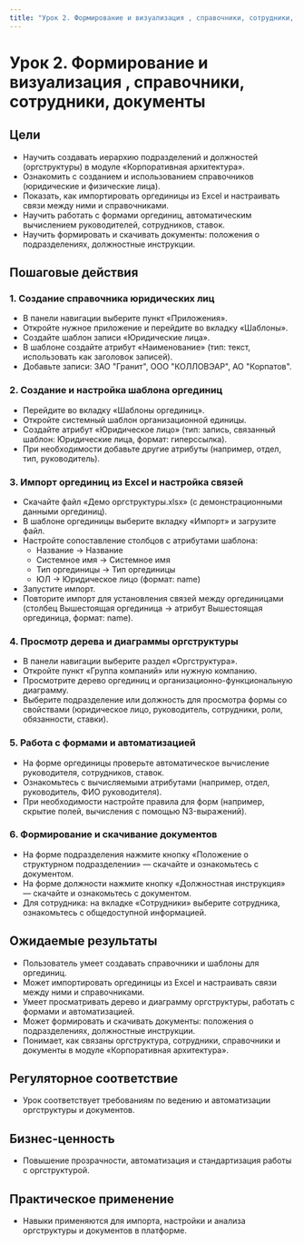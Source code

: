 ```yaml
---
title: "Урок 2. Формирование и визуализация , справочники, сотрудники, документы"
---
```


# Урок 2. Формирование и визуализация , справочники, сотрудники, документы

## Цели
- Научить создавать иерархию подразделений и должностей (оргструктуры) в модуле «Корпоративная архитектура».
- Ознакомить с созданием и использованием справочников (юридические и физические лица).
- Показать, как импортировать оргединицы из Excel и настраивать связи между ними и справочниками.
- Научить работать с формами оргединиц, автоматическим вычислением руководителей, сотрудников, ставок.
- Научить формировать и скачивать документы: положения о подразделениях, должностные инструкции.

## Пошаговые действия

### 1. Создание справочника юридических лиц
- В панели навигации выберите пункт «Приложения».
- Откройте нужное приложение и перейдите во вкладку «Шаблоны».
- Создайте шаблон записи «Юридические лица».
- В шаблоне создайте атрибут «Наименование» (тип: текст, использовать как заголовок записей).
- Добавьте записи: ЗАО "Гранит", ООО "КОЛЛОВЭАР", АО "Корпатов".

### 2. Создание и настройка шаблона оргединиц
- Перейдите во вкладку «Шаблоны оргединиц».
- Откройте системный шаблон организационной единицы.
- Создайте атрибут «Юридическое лицо» (тип: запись, связанный шаблон: Юридические лица, формат: гиперссылка).
- При необходимости добавьте другие атрибуты (например, отдел, тип, руководитель).

### 3. Импорт оргединиц из Excel и настройка связей
- Скачайте файл «Демо оргструктуры.xlsx» (с демонстрационными данными оргединиц).
- В шаблоне оргединицы выберите вкладку «Импорт» и загрузите файл.
- Настройте сопоставление столбцов с атрибутами шаблона:
    - Название → Название
    - Системное имя → Системное имя
    - Тип оргединицы → Тип оргединицы
    - ЮЛ → Юридическое лицо (формат: name)
- Запустите импорт.
- Повторите импорт для установления связей между оргединицами (столбец Вышестоящая оргединица → атрибут Вышестоящая оргединица, формат: name).

### 4. Просмотр дерева и диаграммы оргструктуры
- В панели навигации выберите раздел «Оргструктура».
- Откройте пункт «Группа компаний» или нужную компанию.
- Просмотрите дерево оргединиц и организационно-функциональную диаграмму.
- Выберите подразделение или должность для просмотра формы со свойствами (юридическое лицо, руководитель, сотрудники, роли, обязанности, ставки).

### 5. Работа с формами и автоматизацией
- На форме оргединицы проверьте автоматическое вычисление руководителя, сотрудников, ставок.
- Ознакомьтесь с вычисляемыми атрибутами (например, отдел, руководитель, ФИО руководителя).
- При необходимости настройте правила для форм (например, скрытие полей, вычисления с помощью N3-выражений).

### 6. Формирование и скачивание документов
- На форме подразделения нажмите кнопку «Положение о структурном подразделении» — скачайте и ознакомьтесь с документом.
- На форме должности нажмите кнопку «Должностная инструкция» — скачайте и ознакомьтесь с документом.
- Для сотрудника: на вкладке «Сотрудники» выберите сотрудника, ознакомьтесь с общедоступной информацией.

## Ожидаемые результаты
- Пользователь умеет создавать справочники и шаблоны для оргединиц.
- Может импортировать оргединицы из Excel и настраивать связи между ними и справочниками.
- Умеет просматривать дерево и диаграмму оргструктуры, работать с формами и автоматизацией.
- Может формировать и скачивать документы: положения о подразделениях, должностные инструкции.
- Понимает, как связаны оргструктура, сотрудники, справочники и документы в модуле «Корпоративная архитектура». 

## Регуляторное соответствие
- Урок соответствует требованиям по ведению и автоматизации оргструктуры и документов.

## Бизнес-ценность
- Повышение прозрачности, автоматизация и стандартизация работы с оргструктурой.

## Практическое применение
- Навыки применяются для импорта, настройки и анализа оргструктуры и документов в платформе. 